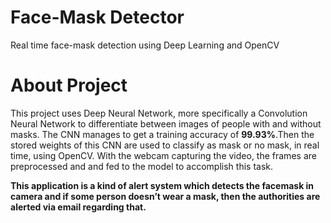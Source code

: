 # Face-Mask Detector

Real time face-mask detection using Deep Learning and OpenCV

# About Project

This project uses Deep Neural Network, more specifically a Convolution Neural Network to differentiate between images of people with and without masks. The CNN manages to get a training accuracy of **99.93%**.Then the stored weights of this CNN are used to classify as mask or no mask, in real time, using OpenCV. With the webcam capturing the video, the frames are preprocessed and and fed to the model to accomplish this task.

**This application is a kind of alert system which detects the facemask in camera and if some person doesn’t wear a mask, then the authorities are alerted via email regarding that.**
